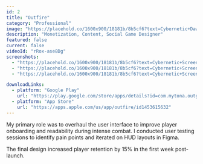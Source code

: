 ```yaml
---
id: 2
title: "Outfire"
category: "Professional"
image: "https://placehold.co/1600x900/18181b/8b5cf6?text=Cybernetic+Dawn"
description: "Monetization, Content, Social Game Designer"
featured: false
current: false
videoId: "rRox-ase8Dg"
screenshots:
  - "https://placehold.co/1600x900/18181b/8b5cf6?text=Cybernetic+Screenshot+1"
  - "https://placehold.co/1600x900/18181b/8b5cf6?text=Cybernetic+Screenshot+2"
  - "https://placehold.co/1600x900/18181b/8b5cf6?text=Cybernetic+Screenshot+3"

downloadLinks:
  - platform: "Google Play"
    url: "https://play.google.com/store/apps/details?id=com.mytona.outgun&hl=en_NZ"
  - platform: "App Store"
    url: "https://apps.apple.com/us/app/outfire/id1453615632"
---
```


My primary role was to overhaul the user interface to improve player onboarding and readability during intense combat. I conducted user testing sessions to identify pain points and iterated on HUD layouts in Figma.

The final design increased player retention by 15% in the first week post-launch.